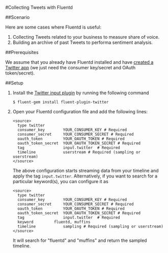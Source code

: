 #Collecting Tweets with Fluentd

##Scenario

Here are some cases where Fluentd is useful:

1. Collecting Tweets related to your business to measure share of voice.
2. Building an archive of past Tweets to performa sentiment analysis.

##Prerequisites

We assume that you already have Fluentd installed and have [created a Twitter app]() (we just need the consumer key/secret and OAuth token/secret).

##Setup

1. Install the [Twitter input plugin](https://github.com/y-ken/fluent-plugin-twitter) by running the following command

    ```
    $ fluent-gem install fluent-plugin-twitter
    ```

2. Open your Fluentd configuration file and add the following lines:

    ```
    <source>
      type twitter
      consumer_key        YOUR_CONSUMER_KEY # Required
      consumer_secret     YOUR_CONSUMER_SECRET # Required
      oauth_token         YOUR_OAUTH_TOKEN # Required
      oauth_token_secret  YOUR_OAUTH_TOKEN_SECRET # Required
      tag                 input.twitter  # Required
      timeline            userstream # Required (sampling or userstream)
    </source>
    ```

    The above configuration starts streaming data from your timeline and apply the tag `input.twitter`. Alternatively, if you want to search for a particular keyword(s), you can configure it as

    ```
    <source>
      type twitter
      consumer_key        YOUR_CONSUMER_KEY # Required
      consumer_secret     YOUR_CONSUMER_SECRET # Required
      oauth_token         YOUR_OAUTH_TOKEN # Required
      oauth_token_secret  YOUR_OAUTH_TOKEN_SECRET # Required
      tag                 input.twitter  # Required
      keyword         fluentd, muffins
      timeline            sampling # Required (sampling or userstream)
    </source>
    ```

    It will search for "fluentd" and "muffins" and return the sampled timeline.
